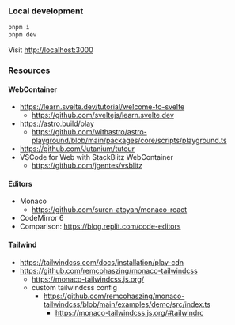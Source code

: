 ### Local development

```bash
pnpm i
pnpm dev
```

Visit [http://localhost:3000](http://localhost:3000)

### Resources

#### WebContainer

- https://learn.svelte.dev/tutorial/welcome-to-svelte
  - https://github.com/sveltejs/learn.svelte.dev
- https://astro.build/play
  - https://github.com/withastro/astro-playground/blob/main/packages/core/scripts/playground.ts
- https://github.com/Jutanium/tutour
- VSCode for Web with StackBlitz WebContainer
  - https://github.com/jgentes/vsblitz

#### Editors

- Monaco
  - https://github.com/suren-atoyan/monaco-react
- CodeMirror 6
- Comparison: https://blog.replit.com/code-editors

#### Tailwind

- https://tailwindcss.com/docs/installation/play-cdn
- https://github.com/remcohaszing/monaco-tailwindcss
  - https://monaco-tailwindcss.js.org/
  - custom tailwindcss config
    - https://github.com/remcohaszing/monaco-tailwindcss/blob/main/examples/demo/src/index.ts
      - https://monaco-tailwindcss.js.org/#tailwindrc
